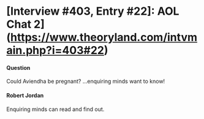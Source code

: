 # [Interview #403, Entry #22]: AOL Chat 2](https://www.theoryland.com/intvmain.php?i=403#22)

#### Question

Could Aviendha be pregnant? ...enquiring minds want to know!

#### Robert Jordan

Enquiring minds can read and find out.

